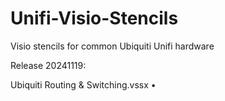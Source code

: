 # Unifi-Visio-Stencils
Visio stencils for common Ubiquiti Unifi hardware

Release 20241119:

Ubiquiti Routing & Switching.vssx
  •  
